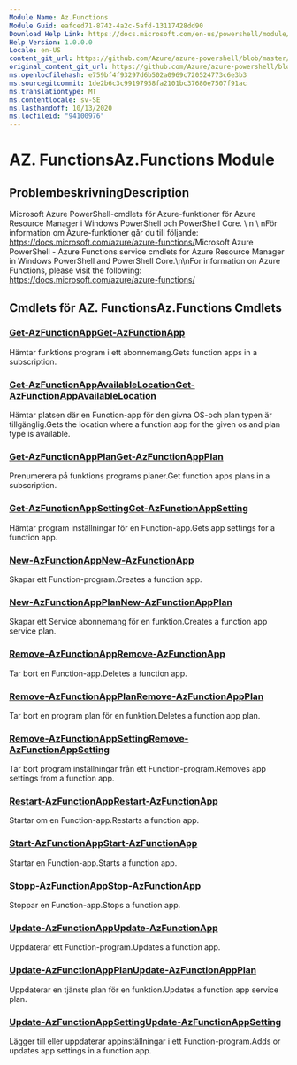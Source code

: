 ```yaml
---
Module Name: Az.Functions
Module Guid: eafced71-8742-4a2c-5afd-13117428dd90
Download Help Link: https://docs.microsoft.com/en-us/powershell/module/az.functions
Help Version: 1.0.0.0
Locale: en-US
content_git_url: https://github.com/Azure/azure-powershell/blob/master/src/Functions/help/Az.Functions.md
original_content_git_url: https://github.com/Azure/azure-powershell/blob/master/src/Functions/help/Az.Functions.md
ms.openlocfilehash: e759bf4f93297d6b502a0969c720524773c6e3b3
ms.sourcegitcommit: 1de2b6c3c99197958fa2101bc37680e7507f91ac
ms.translationtype: MT
ms.contentlocale: sv-SE
ms.lasthandoff: 10/13/2020
ms.locfileid: "94100976"
---
```

# <span data-ttu-id="49167-101">AZ. Functions</span><span class="sxs-lookup"><span data-stu-id="49167-101">Az.Functions Module</span></span>
## <span data-ttu-id="49167-102">Problembeskrivning</span><span class="sxs-lookup"><span data-stu-id="49167-102">Description</span></span>
<span data-ttu-id="49167-103">Microsoft Azure PowerShell-cmdlets för Azure-funktioner för Azure Resource Manager i Windows PowerShell och PowerShell Core. \ n \ nFör information om Azure-funktioner går du till följande: https://docs.microsoft.com/azure/azure-functions/</span><span class="sxs-lookup"><span data-stu-id="49167-103">Microsoft Azure PowerShell - Azure Functions service cmdlets for Azure Resource Manager in Windows PowerShell and PowerShell Core.\n\nFor information on Azure Functions, please visit the following: https://docs.microsoft.com/azure/azure-functions/</span></span>

## <span data-ttu-id="49167-104">Cmdlets för AZ. Functions</span><span class="sxs-lookup"><span data-stu-id="49167-104">Az.Functions Cmdlets</span></span>
### [<span data-ttu-id="49167-105">Get-AzFunctionApp</span><span class="sxs-lookup"><span data-stu-id="49167-105">Get-AzFunctionApp</span></span>](Get-AzFunctionApp.md)
<span data-ttu-id="49167-106">Hämtar funktions program i ett abonnemang.</span><span class="sxs-lookup"><span data-stu-id="49167-106">Gets function apps in a subscription.</span></span>

### [<span data-ttu-id="49167-107">Get-AzFunctionAppAvailableLocation</span><span class="sxs-lookup"><span data-stu-id="49167-107">Get-AzFunctionAppAvailableLocation</span></span>](Get-AzFunctionAppAvailableLocation.md)
<span data-ttu-id="49167-108">Hämtar platsen där en Function-app för den givna OS-och plan typen är tillgänglig.</span><span class="sxs-lookup"><span data-stu-id="49167-108">Gets the location where a function app for the given os and plan type is available.</span></span>

### [<span data-ttu-id="49167-109">Get-AzFunctionAppPlan</span><span class="sxs-lookup"><span data-stu-id="49167-109">Get-AzFunctionAppPlan</span></span>](Get-AzFunctionAppPlan.md)
<span data-ttu-id="49167-110">Prenumerera på funktions programs planer.</span><span class="sxs-lookup"><span data-stu-id="49167-110">Get function apps plans in a subscription.</span></span>

### [<span data-ttu-id="49167-111">Get-AzFunctionAppSetting</span><span class="sxs-lookup"><span data-stu-id="49167-111">Get-AzFunctionAppSetting</span></span>](Get-AzFunctionAppSetting.md)
<span data-ttu-id="49167-112">Hämtar program inställningar för en Function-app.</span><span class="sxs-lookup"><span data-stu-id="49167-112">Gets app settings for a function app.</span></span>

### [<span data-ttu-id="49167-113">New-AzFunctionApp</span><span class="sxs-lookup"><span data-stu-id="49167-113">New-AzFunctionApp</span></span>](New-AzFunctionApp.md)
<span data-ttu-id="49167-114">Skapar ett Function-program.</span><span class="sxs-lookup"><span data-stu-id="49167-114">Creates a function app.</span></span>

### [<span data-ttu-id="49167-115">New-AzFunctionAppPlan</span><span class="sxs-lookup"><span data-stu-id="49167-115">New-AzFunctionAppPlan</span></span>](New-AzFunctionAppPlan.md)
<span data-ttu-id="49167-116">Skapar ett Service abonnemang för en funktion.</span><span class="sxs-lookup"><span data-stu-id="49167-116">Creates a function app service plan.</span></span>

### [<span data-ttu-id="49167-117">Remove-AzFunctionApp</span><span class="sxs-lookup"><span data-stu-id="49167-117">Remove-AzFunctionApp</span></span>](Remove-AzFunctionApp.md)
<span data-ttu-id="49167-118">Tar bort en Function-app.</span><span class="sxs-lookup"><span data-stu-id="49167-118">Deletes a function app.</span></span>

### [<span data-ttu-id="49167-119">Remove-AzFunctionAppPlan</span><span class="sxs-lookup"><span data-stu-id="49167-119">Remove-AzFunctionAppPlan</span></span>](Remove-AzFunctionAppPlan.md)
<span data-ttu-id="49167-120">Tar bort en program plan för en funktion.</span><span class="sxs-lookup"><span data-stu-id="49167-120">Deletes a function app plan.</span></span>

### [<span data-ttu-id="49167-121">Remove-AzFunctionAppSetting</span><span class="sxs-lookup"><span data-stu-id="49167-121">Remove-AzFunctionAppSetting</span></span>](Remove-AzFunctionAppSetting.md)
<span data-ttu-id="49167-122">Tar bort program inställningar från ett Function-program.</span><span class="sxs-lookup"><span data-stu-id="49167-122">Removes app settings from a function app.</span></span>

### [<span data-ttu-id="49167-123">Restart-AzFunctionApp</span><span class="sxs-lookup"><span data-stu-id="49167-123">Restart-AzFunctionApp</span></span>](Restart-AzFunctionApp.md)
<span data-ttu-id="49167-124">Startar om en Function-app.</span><span class="sxs-lookup"><span data-stu-id="49167-124">Restarts a function app.</span></span>

### [<span data-ttu-id="49167-125">Start-AzFunctionApp</span><span class="sxs-lookup"><span data-stu-id="49167-125">Start-AzFunctionApp</span></span>](Start-AzFunctionApp.md)
<span data-ttu-id="49167-126">Startar en Function-app.</span><span class="sxs-lookup"><span data-stu-id="49167-126">Starts a function app.</span></span>

### [<span data-ttu-id="49167-127">Stopp-AzFunctionApp</span><span class="sxs-lookup"><span data-stu-id="49167-127">Stop-AzFunctionApp</span></span>](Stop-AzFunctionApp.md)
<span data-ttu-id="49167-128">Stoppar en Function-app.</span><span class="sxs-lookup"><span data-stu-id="49167-128">Stops a function app.</span></span>

### [<span data-ttu-id="49167-129">Update-AzFunctionApp</span><span class="sxs-lookup"><span data-stu-id="49167-129">Update-AzFunctionApp</span></span>](Update-AzFunctionApp.md)
<span data-ttu-id="49167-130">Uppdaterar ett Function-program.</span><span class="sxs-lookup"><span data-stu-id="49167-130">Updates a function app.</span></span>

### [<span data-ttu-id="49167-131">Update-AzFunctionAppPlan</span><span class="sxs-lookup"><span data-stu-id="49167-131">Update-AzFunctionAppPlan</span></span>](Update-AzFunctionAppPlan.md)
<span data-ttu-id="49167-132">Uppdaterar en tjänste plan för en funktion.</span><span class="sxs-lookup"><span data-stu-id="49167-132">Updates a function app service plan.</span></span>

### [<span data-ttu-id="49167-133">Update-AzFunctionAppSetting</span><span class="sxs-lookup"><span data-stu-id="49167-133">Update-AzFunctionAppSetting</span></span>](Update-AzFunctionAppSetting.md)
<span data-ttu-id="49167-134">Lägger till eller uppdaterar appinställningar i ett Function-program.</span><span class="sxs-lookup"><span data-stu-id="49167-134">Adds or updates app settings in a function app.</span></span>
